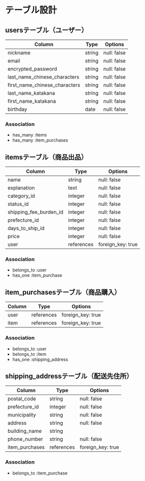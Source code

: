 # テーブル設計

## usersテーブル（ユーザー）

| Column                        | Type    | Options     |
| ----------------------------- | ------- | ----------- |
| nickname                      | string  | null: false |
| email                         | string  | null: false |
| encrypted_password            | string  | null: false |
| last_name_chinese_characters  | string  | null: false |
| first_name_chinese_characters | string  | null: false |
| last_name_katakana            | string  | null: false |
| first_name_katakana           | string  | null: false |
| birthday                      | date    | null: false |

### Association
- has_many :items
- has_many :item_purchases


## itemsテーブル（商品出品）

| Column                 | Type       | Options           |
| ---------------------- | ---------- | ----------------- |
| name                   | string     | null: false       |
| explanation            | text       | null: false       |
| category_id            | integer    | null: false       |
| status_id              | integer    | null: false       |
| shipping_fee_burden_id | integer    | null: false       |
| prefecture_id          | integer    | null: false       |
| days_to_ship_id        | integer    | null: false       |
| price                  | integer    | null: false       |
| user                   | references | foreign_key: true |

### Association
- belongs_to :user
- has_one    :item_purchase


## item_purchasesテーブル（商品購入）

| Column  | Type       | Options           |
| ------- | ---------- | ----------------- |
| user    | references | foreign_key: true |
| item    | references | foreign_key: true |

### Association
- belongs_to :user
- belongs_to :item
- has_one    :shipping_address


## shipping_addressテーブル（配送先住所）

| Column         | Type       | Options           |
| -------------- | ---------- | ----------------- |
| postal_code    | string     | null: false       |
| prefecture_id  | integer    | null: false       |
| municipality   | string     | null: false       |
| address        | string     | null: false       |
| building_name  | string     |                   |
| phone_number   | string     | null: false       |
| item_purchases | references | foreign_key: true |

### Association
- belongs_to :item_purchase